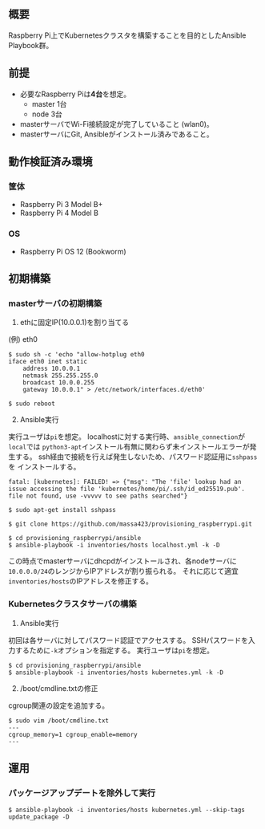 ## 概要

Raspberry Pi上でKubernetesクラスタを構築することを目的としたAnsible Playbook群。

## 前提

* 必要なRaspberry Piは**4台**を想定。
  * master 1台
  * node 3台
* masterサーバでWi-Fi接続設定が完了していること (wlan0)。
* masterサーバにGit, Ansibleがインストール済みであること。

## 動作検証済み環境

### 筐体

* Raspberry Pi 3 Model B+
* Raspberry Pi 4 Model B

### OS

* Raspberry Pi OS 12 (Bookworm)

## 初期構築

### masterサーバの初期構築

1. eth<N>に固定IP(10.0.0.1)を割り当てる

(例) eth0

```
$ sudo sh -c 'echo "allow-hotplug eth0
iface eth0 inet static
    address 10.0.0.1
    netmask 255.255.255.0
    broadcast 10.0.0.255
    gateway 10.0.0.1" > /etc/network/interfaces.d/eth0'

$ sudo reboot
```

2. Ansible実行

実行ユーザは`pi`を想定。
localhostに対する実行時、`ansible_connection`が`local`では
`python3-apt`インストール有無に関わらず未インストールエラーが発生する。
ssh経由で接続を行えば発生しないため、パスワード認証用に`sshpass`を
インストールする。

```
fatal: [kubernetes]: FAILED! => {"msg": "The 'file' lookup had an issue accessing the file 'kubernetes/home/pi/.ssh/id_ed25519.pub'. file not found, use -vvvvv to see paths searched"}
```


```
$ sudo apt-get install sshpass

$ git clone https://github.com/massa423/provisioning_raspberrypi.git

$ cd provisioning_raspberrypi/ansible
$ ansible-playbook -i inventories/hosts localhost.yml -k -D
```

この時点でmasterサーバにdhcpdがインストールされ、各nodeサーバに
`10.0.0.0/24`のレンジからIPアドレスが割り振られる。
それに応じて適宜`inventories/hosts`のIPアドレスを修正する。

### Kubernetesクラスタサーバの構築

1. Ansible実行

初回は各サーバに対してパスワード認証でアクセスする。
SSHパスワードを入力するために`-k`オプションを指定する。
実行ユーザは`pi`を想定。

```
$ cd provisioning_raspberrypi/ansible
$ ansible-playbook -i inventories/hosts kubernetes.yml -k -D
```

2. /boot/cmdline.txtの修正

cgroup関連の設定を追加する。

```
$ sudo vim /boot/cmdline.txt
---
cgroup_memory=1 cgroup_enable=memory
---
```

## 運用

### パッケージアップデートを除外して実行

```
$ ansible-playbook -i inventories/hosts kubernetes.yml --skip-tags update_package -D
```
